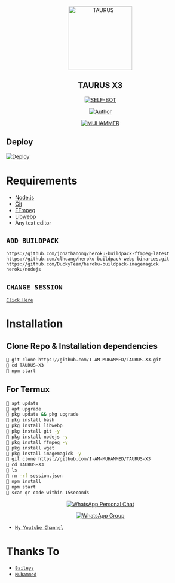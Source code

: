 <div align="center">
<img src="https://bit.ly/3sC5w0G" alt="TAURUS" width="170" />

## TAURUS X3

</div>

<p align="center">
<a href="##"><img title="SELF-BOT" src="https://img.shields.io/static/v1?label=Language&message=English&color=blue"></a>
</p>
<p align="center">
  <a href="https://github.com/I-AM-MUHAMMED"><img title="Author" src="https://img.shields.io/badge/Author-MUHAMMED-blue.svg?style=for-the-badge&logo=github" /></a>
</p>
<p align="center">
<a href="#"><img title="MUHAMMER" src="https://img.shields.io/static/v1?label=WHATSAPP&message=Automated-Bot&color=blue"></a>
</p>



## Deploy
[![Deploy](https://www.herokucdn.com/deploy/button.svg)](https://heroku.com/deploy?template=https://github.com/I-AM-MUHAMMED/TAURUS-X3/)

# Requirements
* [Node.js](https://nodejs.org/en/)
* [Git](https://git-scm.com/downloads)
* [FFmpeg](https://github.com/BtbN/FFmpeg-Builds/releases/download/autobuild-2020-12-08-13-03/ffmpeg-n4.3.1-26-gca55240b8c-win64-gpl-4.3.zip)
* [Libwebp](https://developers.google.com/speed/webp/download)
* Any text editor

## `ADD BUILDPACK`

```
https://github.com/jonathanong/heroku-buildpack-ffmpeg-latest
https://github.com/clhuang/heroku-buildpack-webp-binaries.git
https://github.com/DuckyTeam/heroku-buildpack-imagemagick
heroku/nodejs
```

## `CHANGE SESSION`

[`Click Here`](https://github.com/I-AM-MUHAMMED/TAURUS-X3/blob/master/session.json#L1)

# Installation
## Clone Repo & Installation dependencies
```bash
🦄 git clone https://github.com/I-AM-MUHAMMED/TAURUS-X3.git
🦄 cd TAURUS-X3
🦄 npm start
```
## For Termux
```bash
🦄 apt update
🦄 apt upgrade
🦄 pkg update && pkg upgrade 
🦄 pkg install bash
🦄 pkg install libwebp
🦄 pkg install git -y
🦄 pkg install nodejs -y 
🦄 pkg install ffmpeg -y 
🦄 pkg install wget
🦄 pkg install imagemagick -y
🦄 git clone https://github.com/I-AM-MUHAMMED/TAURUS-X3
🦄 cd TAURUS-X3
🦄 ls
🦄 rm -rf session.json
🦄 npm install
🦄 npm start
🦄 scan qr code within 15seconds
```




<p align="center">
 <a href="https://wa.me/+919961050829"><img alt="WhatsApp Personal Chat" src="https://img.shields.io/badge/contact me-35DB53?style=for-the-badge&logo=whatsapp&logoColor=white"/></a>
</p>


<p align="center">
 <a href="https://chat.whatsapp.com/JCDXgSphA49EHxjPn813IL"><img alt="WhatsApp Group" src="https://img.shields.io/badge/join whatsapp group-35DB53?style=for-the-badge&logo=whatsapp&logoColor=black"/></a>
</p>

* [`My Youtube Channel`](https://youtube.com/c/TAURUSEDITS)

# Thanks To
* [`Baileys`](https://github.com/adiwajshing/Baileys)
* [`Muhammed`](https://github.com/I-AM-MUHAMMED)
